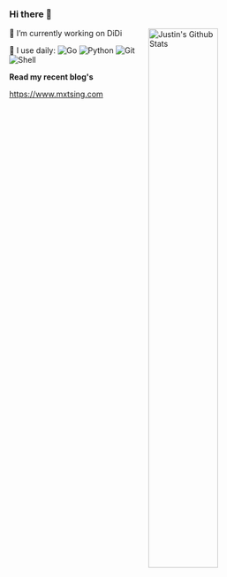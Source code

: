 ### Hi there 👋

<!--
**Justin-YGG/justin-ygg** is a ✨ _special_ ✨ repository because its `README.md` (this file) appears on your GitHub profile.

Here are some ideas to get you started:

- 🔭 I’m currently working on DiDi
- 🌱 I’m currently learning Go, Rust and Raft
- 👯 I’m looking to collaborate on ...
- 🤔 I’m looking for help with ...
- 💬 Ask me about ...
- 📫 How to reach me: ...
- 😄 Pronouns: ...
- ⚡ Fun fact: ...
-->

<img align="right" alt="Justin's Github Stats" width="50%" src="https://github-readme-stats.vercel.app/api?username=justin-ygg&theme=dark&show_icons=true">

🏢 I’m currently working on DiDi

🚀 I use daily:
  ![Go](https://img.shields.io/badge/-Go-black?style=plastic&logo=go)
  ![Python](https://img.shields.io/badge/-Python-8fcfd1?style=plastic&logo=Python)
  ![Git](https://img.shields.io/badge/-Git-black?style=plastic&logo=git)
  ![Shell](https://img.shields.io/badge/-Shell-blasck?style=plastic&logo=Shell)
  

**Read my recent blog's**

https://www.mxtsing.com
